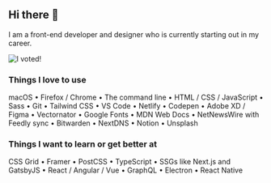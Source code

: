 ## Hi there 👋

I am a front-end developer and designer who is currently starting out in my career.

![I voted!](https://user-images.githubusercontent.com/3104489/97828882-616ae680-1c96-11eb-8110-4f39349b4033.gif)

### Things I love to use

macOS • Firefox / Chrome • The command line • HTML / CSS / JavaScript • Sass • Git • Tailwind CSS • VS Code • Netlify • Codepen • Adobe XD / Figma • Vectornator • Google Fonts • MDN Web Docs • NetNewsWire with Feedly sync • Bitwarden • NextDNS • Notion • Unsplash

### Things I want to learn or get better at

CSS Grid • Framer • PostCSS • TypeScript • SSGs like Next.js and GatsbyJS • React / Angular / Vue •  GraphQL • Electron • React Native
